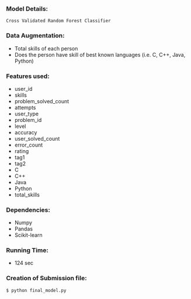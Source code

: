 ### Model Details:
    Cross Validated Random Forest Classifier
    
### Data Augmentation:
  * Total skills of each person
  * Does the person have skill of best known languages (i.e. C, C++, Java, Python)
    
### Features used:
  * user_id
  * skills
  * problem_solved_count
  * attempts
  * user_type
  * problem_id
  * level
  * accuracy
  * user_solved_count
  * error_count
  * rating
  * tag1
  * tag2
  * C
  * C++
  * Java
  * Python
  * total_skills

### Dependencies:
  * Numpy
  * Pandas
  * Scikit-learn
    
### Running Time:
  * 124 sec
  
### Creation of Submission file:
    $ python final_model.py
